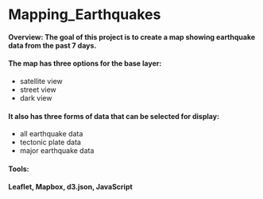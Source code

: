 # Mapping_Earthquakes

#### Overview: The goal of this project is to create a map showing earthquake data from the past 7 days.
#### The map has three options for the base layer:
- satellite view
- street view
- dark view
#### It also has three forms of data that can be selected for display:
- all earthquake data
- tectonic plate data
- major earthquake data

#### Tools:
#### Leaflet, Mapbox, d3.json, JavaScript
